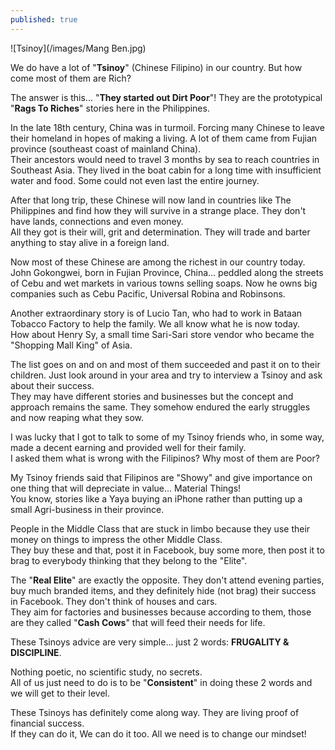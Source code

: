 ```yaml
---
published: true
---
```

![Tsinoy](/images/Mang Ben.jpg)

We do have a lot of "**Tsinoy**" (Chinese Filipino) in our country. But how come most of them are Rich?

The answer is this... "**They started out Dirt Poor**"! They are the prototypical "**Rags To Riches**" stories here in the Philippines.

In the late 18th century, China was in turmoil. Forcing many Chinese to leave their homeland in hopes of making a living.
A lot of them came from Fujian province (southeast coast of mainland China).   
Their ancestors would need to travel 3 months by sea to reach countries in Southeast Asia.
They lived in the boat cabin for a long time with insufficient water and food. Some could not even last the entire journey.

After that long trip, these Chinese will now land in countries like The Philippines and find how they will survive in a strange place. They don't have lands, connections and even money.   
All they got is their will, grit and determination. They will trade and barter anything to stay alive in a foreign land.

Now most of these Chinese are among the richest in our country today.
John Gokongwei, born in Fujian Province, China... peddled along the streets of Cebu and wet markets in various towns selling soaps.
Now he owns big companies such as Cebu Pacific, Universal Robina and Robinsons.

Another extraordinary story is of Lucio Tan, who had to work in Bataan Tobacco Factory to help the family. We all know what he is now today.   
How about Henry Sy, a small time Sari-Sari store vendor who became the "Shopping Mall King" of Asia.

The list goes on and on and most of them succeeded and past it on to their children.
Just look around in your area and try to interview a Tsinoy and ask about their success.   
They may have different stories and businesses but the concept and approach remains the same.
They somehow endured the early struggles and now reaping what they sow.

I was lucky that I got to talk to some of my Tsinoy friends who, in some way, made a decent earning and provided well for their family.   
I asked them what is wrong with the Filipinos? Why most of them are Poor?

My Tsinoy friends said that Filipinos are "Showy" and give importance on one thing that will depreciate in value... Material Things!   
You know, stories like a Yaya buying an iPhone rather than putting up a small Agri-business in their province.

People in the Middle Class that are stuck in limbo because they use their money on things to impress the other Middle Class.   
They buy these and that, post it in Facebook, buy some more, then post it to brag to everybody thinking that they belong to the "Elite".

The "**Real Elite**" are exactly the opposite. They don't attend evening parties, buy much branded items, and they definitely hide (not brag) their success in Facebook.
They don't think of houses and cars.   
They aim for factories and businesses because according to them, those are they called "**Cash Cows**" that will feed their needs for life.

These Tsinoys advice are very simple... just 2 words:
**FRUGALITY & DISCIPLINE**.

Nothing poetic, no scientific study, no secrets.   
All of us just need to do is to be "**Consistent**" in doing these 2 words and we will get to their level.

These Tsinoys has definitely come along way. They are living proof of financial success.   
If they can do it, We can do it too.
All we need is to change our mindset!